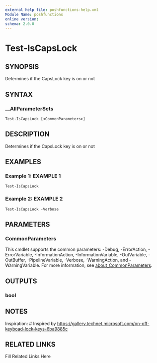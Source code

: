 ```yaml
---
external help file: poshfunctions-help.xml
Module Name: poshfunctions
online version: 
schema: 2.0.0
---
```


# Test-IsCapsLock

## SYNOPSIS

Determines if the CapsLock key is on or not

## SYNTAX

### __AllParameterSets

```
Test-IsCapsLock [<CommonParameters>]
```

## DESCRIPTION

Determines if the CapsLock key is on or not


## EXAMPLES

### Example 1: EXAMPLE 1

```
Test-IsCapsLock
```







### Example 2: EXAMPLE 2

```
Test-IsCapsLock -Verbose
```








## PARAMETERS


### CommonParameters

This cmdlet supports the common parameters: -Debug, -ErrorAction, -ErrorVariable, -InformationAction, -InformationVariable, -OutVariable, -OutBuffer, -PipelineVariable, -Verbose, -WarningAction, and -WarningVariable. For more information, see [about_CommonParameters](http://go.microsoft.com/fwlink/?LinkID=113216).

## OUTPUTS

### bool


## NOTES

Inspiration: # Inspired by https://gallery.technet.microsoft.com/on-off-keyboad-lock-keys-6ba9885c


## RELATED LINKS

Fill Related Links Here

